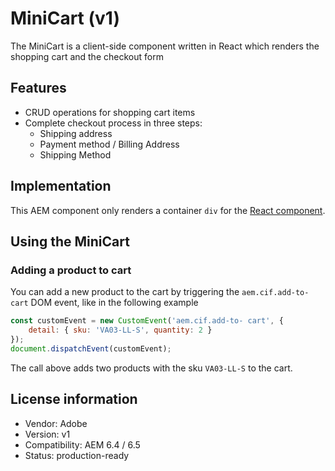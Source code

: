# MiniCart (v1)

The MiniCart is a client-side component written in React which renders the shopping cart and the checkout form

## Features

-   CRUD operations for shopping cart items
-   Complete checkout process in three steps:
    -   Shipping address
    -   Payment method / Billing Address
    -   Shipping Method

## Implementation

This AEM component only renders a container `div` for the [React component](../../../../../../../../../../../../javascript/minicart).

## Using the MiniCart

### Adding a product to cart

You can add a new product to the cart by triggering the `aem.cif.add-to-cart` DOM event, like in the following example

```javascript 1.6
const customEvent = new CustomEvent('aem.cif.add-to- cart', {
    detail: { sku: 'VA03-LL-S', quantity: 2 }
});
document.dispatchEvent(customEvent);
```

The call above adds two products with the sku `VA03-LL-S` to the cart.

## License information

-   Vendor: Adobe
-   Version: v1
-   Compatibility: AEM 6.4 / 6.5
-   Status: production-ready
